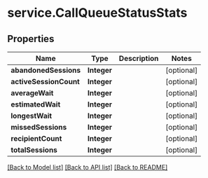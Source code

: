 # service.CallQueueStatusStats

## Properties
Name | Type | Description | Notes
------------ | ------------- | ------------- | -------------
**abandonedSessions** | **Integer** |  | [optional] 
**activeSessionCount** | **Integer** |  | [optional] 
**averageWait** | **Integer** |  | [optional] 
**estimatedWait** | **Integer** |  | [optional] 
**longestWait** | **Integer** |  | [optional] 
**missedSessions** | **Integer** |  | [optional] 
**recipientCount** | **Integer** |  | [optional] 
**totalSessions** | **Integer** |  | [optional] 

[[Back to Model list]](../README.md#documentation-for-models) [[Back to API list]](../README.md#documentation-for-api-endpoints) [[Back to README]](../README.md)


